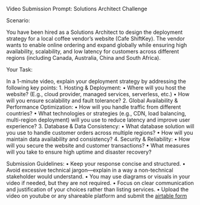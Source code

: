 Video Submission Prompt: Solutions Architect Challenge

Scenario:

You have been hired as a Solutions Architect to design the deployment strategy for a local coffee vendor’s website (Cafe ShiftKey). The vendor wants to enable online ordering and expand globally while ensuring high availability, scalability, and low latency for customers across different regions (including Canada, Australia, China and South Africa).

Your Task:

In a 1-minute video, explain your deployment strategy by addressing the following key points:
	1.	Hosting & Deployment:
	•	Where will you host the website? (E.g., cloud provider, managed services, serverless, etc.)
	•	How will you ensure scalability and fault tolerance?
	2.	Global Availability & Performance Optimization:
	•	How will you handle traffic from different countries?
	•	What technologies or strategies (e.g., CDN, load balancing, multi-region deployment) will you use to reduce latency and improve user experience?
	3.	Database & Data Consistency:
	•	What database solution will you use to handle customer orders across multiple regions?
	•	How will you maintain data availability and consistency?
	4.	Security & Reliability:
	•	How will you secure the website and customer transactions?
	•	What measures will you take to ensure high uptime and disaster recovery?

Submission Guidelines:
	•	Keep your response concise and structured.
	•	Avoid excessive technical jargon—explain in a way a non-technical stakeholder would understand.
	•	You may use diagrams or visuals in your video if needed, but they are not required.
	•	Focus on clear communication and justification of your choices rather than listing services.
    •	Upload the video on youtube or any shareable platform and submit the [airtable form](https://airtable.com/appkB4tLGaUIf7rIf/shrs63dNsG9EsFGmC)